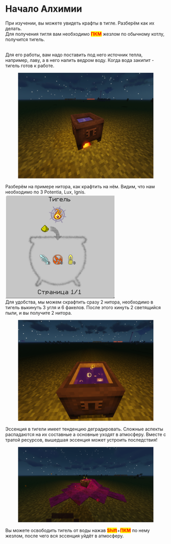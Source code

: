 # Начало Алхимии

При изучении, вы можете увидеть крафты в тигле. Разберём как их делать.\
Для получения тигля вам необходимо <mark style="color:red;">**ПКМ**</mark> жезлом по обычному котлу, получится тигель.

\
Для его работы, вам надо поставить под него источник тепла, например, лаву, а в него налить ведром воду. Когда вода закипит - тигель готов к работе.

<figure><img src="../.gitbook/assets/image (3).png" alt=""><figcaption></figcaption></figure>

Разберём на примере нитора, как крафтить на нём. Видим, что нам необходимо по 3 Potentia, Lux, Ignis. \
![](<../.gitbook/assets/image (24).png>)\
Для удобства, мы можем скрафтить сразу 2 нитора, необходимо в тигель выкинуть 3 угля и 6 факелов. После этого кинуть 2 светящийся пыли, и вы получите 2 нитора.

<figure><img src="../.gitbook/assets/image (7).png" alt=""><figcaption></figcaption></figure>

Эссенция в тигели имеет тенденцию деградировать. Сложные аспекты распадаются на их составные а основные уходят в атмосферу. Вместе с тратой ресурсов, вышедшая эссенция может устроить последствия!

<figure><img src="../.gitbook/assets/image (26).png" alt=""><figcaption></figcaption></figure>

Вы можете освободить тигель от воды нажав <mark style="color:red;">**Shift**</mark>+<mark style="color:red;">**ПКМ**</mark> по нему жезлом, после чего вся эссенция уйдёт в атмосферу.
